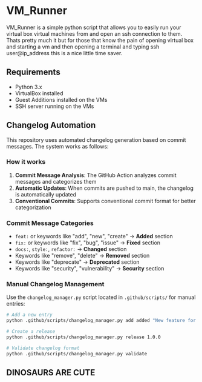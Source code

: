 # VM_Runner
VM_Runner is a simple python script that allows you to easily run your virtual box virtual machines from and open an ssh connection to them.
Thats pretty much it but for those that know the pain of opening virtual box and starting a vm and then opening a terminal and typing ssh user@ip_address
this is a nice little time saver.

## Requirements
- Python 3.x
- VirtualBox installed
- Guest Additions installed on the VMs
- SSH server running on the VMs

## Changelog Automation

This repository uses automated changelog generation based on commit messages. The system works as follows:

### How it works
1. **Commit Message Analysis**: The GitHub Action analyzes commit messages and categorizes them
2. **Automatic Updates**: When commits are pushed to main, the changelog is automatically updated
3. **Conventional Commits**: Supports conventional commit format for better categorization

### Commit Message Categories
- `feat:` or keywords like "add", "new", "create" → **Added** section
- `fix:` or keywords like "fix", "bug", "issue" → **Fixed** section  
- `docs:`, `style:`, `refactor:` → **Changed** section
- Keywords like "remove", "delete" → **Removed** section
- Keywords like "deprecate" → **Deprecated** section
- Keywords like "security", "vulnerability" → **Security** section

### Manual Changelog Management
Use the `changelog_manager.py` script located in `.github/scripts/` for manual entries:

```bash
# Add a new entry
python .github/scripts/changelog_manager.py add added "New feature for VM status checking"

# Create a release
python .github/scripts/changelog_manager.py release 1.0.0

# Validate changelog format
python .github/scripts/changelog_manager.py validate
```

## DINOSAURS ARE CUTE
